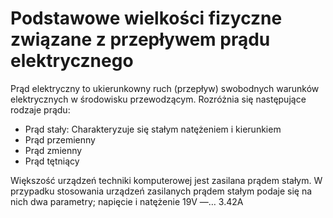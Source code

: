 # Podstawowe wielkości fizyczne związane z przepływem prądu elektrycznego
Prąd elektryczny to ukierunkowny ruch (przepływ) swobodnych warunków elektrycznych w środowisku przewodzącym.
Rozróżnia się następujące rodzaje prądu: 
- Prąd stały: Charakteryzuje się stałym natężeniem i kierunkiem
- Prąd przemienny
- Prąd zmienny
- Prąd tętniący

Większość urządzeń techniki komputerowej jest zasilana prądem stałym. W przypadku stosowania urządzeń zasilanych prądem stałym podaje się na nich dwa parametry; napięcie i natężenie
19V —… 3.42A